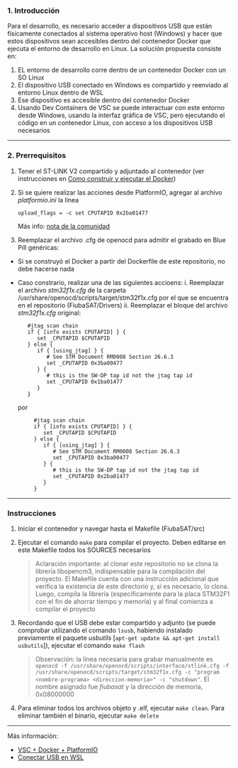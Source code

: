 ### 1. Introducción

Para el desarrollo, es necesario acceder a dispositivos USB que están físicamente conectados al sistema operativo host (Windows) y hacer que estos dispositivos sean accesibles dentro del contenedor Docker que ejecuta el entorno de desarrollo en Linux. La solución propuesta consiste en:

1. EL entorno de desarrollo corre dentro de un contenedor Docker con un SO Linux
2. El dispositivo USB conectado en Windows es compartido y reenviado al entorno Linux dentro de WSL
3. Ese dispositivo es accesible dentro del contenedor Docker
4. Usando Dev Containers de VSC se puede interactuar con este entorno desde Windows, usando la interfaz gráfica de VSC, pero ejecutando el código en un contenedor Linux, con acceso a los dispositivos USB necesarios

---

### 2. Prerrequisitos
1. Tener el ST-LINK V2 compartido y adjuntado al contenedor (ver instrucciones en [Como construir y ejecutar el Docker](https://github.com/fran855/FiubaSAT/blob/5e3dd43a80d1b997840d32e1bd523a2408d4fb46/Apuntes/Manuales/Como%20construir%20y%20ejecutar%20el%20Docker.md))
2. Si se quiere realizar las acciones desde PlatformIO, agregar al archivo *platformio.ini* la línea

    `upload_flags = -c set CPUTAPID 0x2ba01477`

    Más info: [nota de la comunidad](https://community.platformio.org/t/debugging-of-stm32f103-clone-bluepill-board-wrong-idcode/14635)

3. Reemplazar el archivo .cfg de openocd para admitir el grabado en Blue Pill genéricas:
  - Si se construyó el Docker a partir del Dockerfile de este repositorio, no debe hacerse nada
  - Caso constrario, realizar una de las siguientes accioens:
    i. Reemplazar el archivo *stm32f1x.cfg* de la carpeta /usr/share/openocd/scripts/target/stm32f1x.cfg por el que se encuentra en el repositorio (FiubaSAT/Drivers)
    ii. Reemplazar el bloque del archivo *stm32f1x.cfg* original:
    
       ```
          #jtag scan chain
          if { [info exists CPUTAPID] } {
             set _CPUTAPID $CPUTAPID
          } else {
             if { [using_jtag] } {
                # See STM Document RM0008 Section 26.6.3
                set _CPUTAPID 0x3ba00477
             } {
                # this is the SW-DP tap id not the jtag tap id
                set _CPUTAPID 0x1ba01477
             }
          }
       ```
      
       por
    
       ```
            #jtag scan chain
            if { [info exists CPUTAPID] } {
               set _CPUTAPID $CPUTAPID
            } else {
               if { [using_jtag] } {
                  # See STM Document RM0008 Section 26.6.3
                  set _CPUTAPID 0x3ba00477
               } {
                  # this is the SW-DP tap id not the jtag tap id
                  set _CPUTAPID 0x2ba01477
               }
            }
       ```
---

### Instrucciones
1. Iniciar el contenedor y navegar hasta el Makefile (FiubaSAT/src)
2. Ejecutar el comando `make` para compilar el proyecto. Deben editarse en este Makefile todos los SOURCES necesarios
   
   > Aclaración importante: al clonar este repositorio no se clona la librería libopencm3, indispensable para la compilación del proyecto. El Makefile cuenta con una instrucción adicional que verifica la existencia de este directorio y, si es necesario, lo clona. Luego, compila la librería (específicamente para la placa STM32F1 con el fin de ahorrar tiempo y memoria) y al final comienza a compilar el proyecto

3. Recordando que el USB debe estar compartido y adjunto (se puede comprobar utilizando el comando `lsusb`, habiendo instalado previamente el paquete *usbutils* [`apt-get update && apt-get install usbutils`]), ejecutar el comando `make flash`

   > Observación: la línea necesaria para grabar manualmente es  `openocd -f /usr/share/openocd/scripts/interface/stlink.cfg -f /usr/share/openocd/scripts/target/stm32f1x.cfg -c "program <nombre-programa> <direccion-memoria>" -c "shutdown"`. El nombre asignado fue *fiubasat* y la dirección de memoria, 0x08000000 

4. Para eliminar todos los archivos objeto y .elf, ejecutar `make clean`. Para eliminar también el binario, ejecutar `make delete`

---
Más información: 
- [VSC + Docker + PlatformIO](https://www.linkedin.com/pulse/connecting-microcontrollers-platformio-running-linux-windows-jenssen-c6ulf/)
- [Conectar USB en WSL](https://learn.microsoft.com/en-us/windows/wsl/connect-usb)
